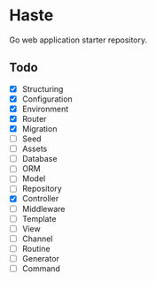 # Haste

Go web application starter repository.

## Todo

- [x] Structuring
- [x] Configuration
- [x] Environment
- [x] Router
- [x] Migration
- [ ] Seed
- [ ] Assets
- [ ] Database
- [ ] ORM
- [ ] Model
- [ ] Repository
- [x] Controller
- [ ] Middleware
- [ ] Template
- [ ] View
- [ ] Channel
- [ ] Routine
- [ ] Generator
- [ ] Command
